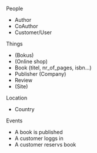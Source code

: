People
- Author
- CoAuthor
- Customer/User

Things
- (Bokus)
- (Online shop)
- Book (titel, nr_of_pages, isbn...)
- Publisher (Company)
- Review
- (Site)

Location
- Country


Events
- A book is published
- A customer loggs in
- A customer reservs book